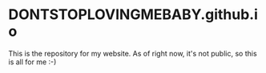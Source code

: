 # DONTSTOPLOVINGMEBABY.github.io

This is the repository for my website. As of right now, it's not public, so this is all for me :-) 
